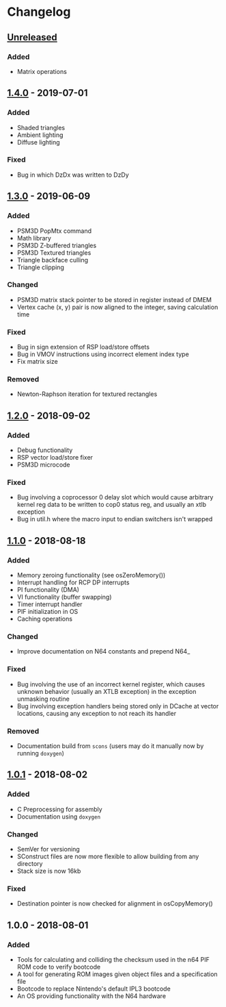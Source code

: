 # Changelog

## [Unreleased](https://github.com/pseudophpt/pseultra/compare/master...develop)

### Added
- Matrix operations

## [1.4.0](https://github.com/pseudophpt/pseultra/compare/v1.3.0...v1.4.0) - 2019-07-01

### Added
- Shaded triangles
- Ambient lighting
- Diffuse lighting

### Fixed
- Bug in which DzDx was written to DzDy

## [1.3.0](https://github.com/pseudophpt/pseultra/compare/v1.2.0...v1.3.0) - 2019-06-09

### Added
- PSM3D PopMtx command
- Math library
- PSM3D Z-buffered triangles
- PSM3D Textured triangles
- Triangle backface culling
- Triangle clipping

### Changed
- PSM3D matrix stack pointer to be stored in register instead of DMEM
- Vertex cache (x, y) pair is now aligned to the integer, saving calculation time

### Fixed
- Bug in sign extension of RSP load/store offsets
- Bug in VMOV instructions using incorrect element index type
- Fix matrix size

### Removed
- Newton-Raphson iteration for textured rectangles

## [1.2.0](https://github.com/pseudophpt/pseultra/compare/v1.1.0...v1.2.0) - 2018-09-02

### Added
- Debug functionality
- RSP vector load/store fixer
- PSM3D microcode

### Fixed
- Bug involving a coprocessor 0 delay slot which would cause arbitrary kernel reg data to be written to cop0 status reg, and usually an xtlb exception
- Bug in util.h where the macro input to endian switchers isn't wrapped

## [1.1.0](https://github.com/pseudophpt/pseultra/compare/v1.0.1...v1.1.0) - 2018-08-18

### Added
- Memory zeroing functionality (see osZeroMemory())
- Interrupt handling for RCP DP interrupts
- PI functionality (DMA)
- VI functionality (buffer swapping)
- Timer interrupt handler
- PIF initialization in OS
- Caching operations

### Changed
- Improve documentation on N64 constants and prepend N64_

### Fixed
- Bug involving the use of an incorrect kernel register, which causes unknown behavior (usually an XTLB exception) in the exception unmasking routine
- Bug involving exception handlers being stored only in DCache at vector locations, causing any exception to not reach its handler

### Removed
-  Documentation build from `scons` (users may do it manually now by running `doxygen`)

## [1.0.1](https://github.com/pseudophpt/pseultra/compare/v1.0.0...v1.0.1) - 2018-08-02

### Added
- C Preprocessing for assembly
- Documentation using `doxygen`

### Changed
- SemVer for versioning
- SConstruct files are now more flexible to allow building from any directory
- Stack size is now 16kb

### Fixed
- Destination pointer is now checked for alignment in osCopyMemory()

## 1.0.0 - 2018-08-01

### Added
- Tools for calculating and colliding the checksum used in the n64 PIF ROM code to verify bootcode
- A tool for generating ROM images given object files and a specification file
- Bootcode to replace Nintendo's default IPL3 bootcode
- An OS providing functionality with the N64 hardware
